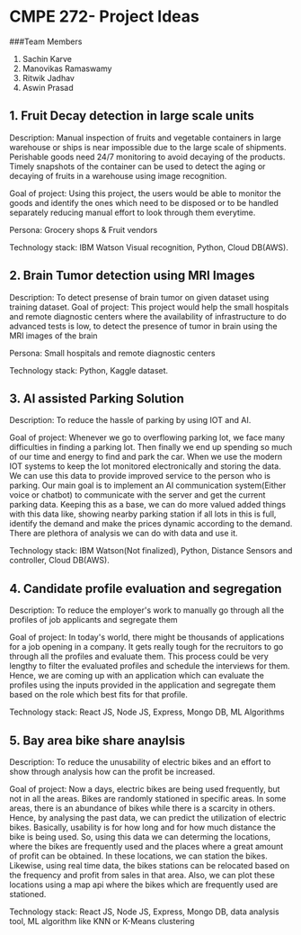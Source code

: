 # CMPE 272- Project Ideas

###Team Members
1. Sachin Karve
2. Manovikas Ramaswamy
3. Ritwik Jadhav
4. Aswin Prasad

## 1. Fruit Decay detection in large scale units
Description: Manual inspection of fruits and vegetable containers in large warehouse or ships is near impossible due to the large scale of shipments. Perishable goods need 24/7 monitoring to avoid decaying of the products. Timely snapshots of the container can be used to detect the aging or decaying of fruits in a warehouse using image recognition.

Goal of project: Using this project, the users would be able to monitor the goods and identify the ones which need to be disposed or to be handled separately reducing manual effort to look through them everytime.

Persona: Grocery shops & Fruit vendors

Technology stack: IBM Watson Visual recognition, Python, Cloud DB(AWS).


## 2. Brain Tumor detection using MRI Images
Description: To detect presense of brain tumor on given dataset using training dataset.
Goal of project: This project would help the small hospitals and remote diagnostic centers where the availability of infrastructure to do advanced tests is low, to detect the presence of tumor in brain using the MRI images of the brain

Persona: Small hospitals and remote diagnostic centers

Technology stack: Python, Kaggle dataset.


## 3. AI assisted Parking Solution
Description: To reduce the hassle of parking by using IOT and AI.

Goal of project: Whenever we go to overflowing parking lot, we face many difficulties in finding a parking lot. Then finally we end up spending so much of our time and energy to find and park the car. When we use the modern IOT systems to keep the lot monitored electronically and storing the data. We can use this data to provide improved service to the person who is parking. Our main goal is to implement an AI communication system(Either voice or chatbot) to communicate with the server and get the current parking data. Keeping this as a base, we can do more valued added things with this data like, showing nearby parking station if all lots in this is full, identify the demand and make the prices dynamic according to the demand. There are plethora of analysis we can do with data and use it.

Technology stack: IBM Watson(Not finalized), Python, Distance Sensors and controller, Cloud DB(AWS).


## 4. Candidate profile evaluation and segregation
Description: To reduce the employer's work to manually go through all the profiles of job applicants and segregate them

Goal of project: In today's world, there might be thousands of applications for a job opening in a company. It gets really tough for the recruitors to go through all the profiles and evaluate them. This process could be very lengthy to filter the evaluated profiles and schedule the interviews for them. Hence, we are coming up with an application which can evaluate the profiles using the inputs provided in the application and segregate them based on the role which best fits for that profile. 

Technology stack: React JS, Node JS, Express, Mongo DB, ML Algorithms


## 5. Bay area bike share anaylsis
Description: To reduce the unusability of electric bikes and an effort to show through analysis how can the profit be increased.

Goal of project: Now a days, electric bikes are being used frequently, but not in all the areas. Bikes are randomly stationed in specific areas. In some areas, there is an abundance of bikes while there is a scarcity in others. Hence, by analysing the past data, we can predict the utilization of electric bikes. Basically, usability is for how long and for how much distance the bike is being used. So, using this data we can determing the locations, where the bikes are frequently used and the places where a great amount of profit can be obtained. In these locations, we can station the bikes. Likewise, using real time data, the bikes stations can be relocated based on the frequency and profit from sales in that area. Also, we can plot these locations using a map api where the bikes which are frequently used are stationed.

Technology stack: React JS, Node JS, Express, Mongo DB, data analysis tool, ML algorithm like KNN or K-Means clustering
